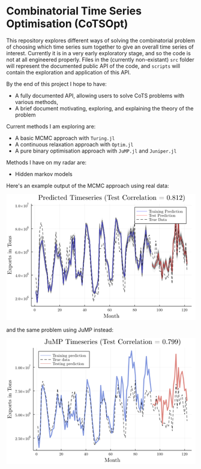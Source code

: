 # Combinatorial Time Series Optimisation (CoTSOpt)

This repository explores different ways of solving the combinatorial problem of choosing which time series sum together to give an overall time series of interest. 
Currently it is in a very early exploratory stage, and so the code is not at all engineered properly. Files in the (currently non-existant) `src` folder will represent the documented public API of the code, and `scripts` will contain the exploration and application of this API.

By the end of this project I hope to have:
- A fully documented API, allowing users to solve CoTS problems with various methods,
- A brief document motivating, exploring, and explaining the theory of the problem

Current methods I am exploring are:
- A basic MCMC approach with `Turing.jl`
- A continuous relaxation approach with `Optim.jl`
- A pure binary optimisation approach with `JuMP.jl` and `Juniper.jl`

Methods I have on my radar are:
- Hidden markov models

Here's an example output of the MCMC approach using real data:

![Example output](/figures/train_test_example.png)

and the same problem using JuMP instead:

![Example output JuMP](/figures/jump_realdata_example.png)
